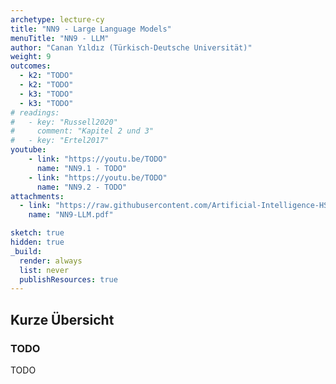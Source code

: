 ```yaml
---
archetype: lecture-cy
title: "NN9 - Large Language Models"
menuTitle: "NN9 - LLM"
author: "Canan Yıldız (Türkisch-Deutsche Universität)"
weight: 9
outcomes:
  - k2: "TODO"
  - k2: "TODO"
  - k3: "TODO"
  - k3: "TODO"
# readings:
#   - key: "Russell2020"
#     comment: "Kapitel 2 und 3"
#   - key: "Ertel2017"
youtube:
    - link: "https://youtu.be/TODO"
      name: "NN9.1 - TODO"
    - link: "https://youtu.be/TODO"
      name: "NN9.2 - TODO"
attachments:
  - link: "https://raw.githubusercontent.com/Artificial-Intelligence-HSBI-TDU/KI-Vorlesung/master/lecture/nn/files/NN9-LLM.pdf"
    name: "NN9-LLM.pdf"

sketch: true
hidden: true
_build:
  render: always
  list: never
  publishResources: true
---
```



## Kurze Übersicht

### TODO

TODO
